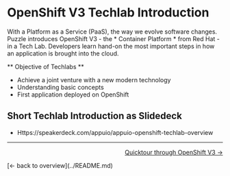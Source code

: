 # OpenShift V3 Techlab Introduction

With a Platform as a Service (PaaS), the way we evolve software changes. Puzzle introduces OpenShift V3 - the * Container Platform * from Red Hat - in a Tech Lab. Developers learn hand-on the most important steps in how an application is brought into the cloud.

** Objective of Techlabs **
- Achieve a joint venture with a new modern technology
- Understanding basic concepts
- First application deployed on OpenShift

## Short Techlab Introduction as Slidedeck

* Https://speakerdeck.com/appuio/appuio-openshift-techlab-overview

---

<p width = "100px" align = "right"> <a href="01_quicktour.md"> Quicktour through OpenShift V3 → </a> </p>
[← back to overview](../README.md)
